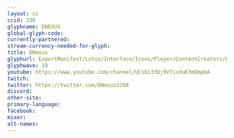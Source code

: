 ```yaml
---
layout: cc
ccid: 330
glyphname: DNEXUS
global-glyph-code:
currently-partnered:
stream-currency-needed-for-glyph:
title: DNexus
glyphurl: ExportManifest/Lotus/Interface/Icons/Player/ContentCreators/DNexus.png
glyphwave: 19
youtube: https://www.youtube.com/channel/UCsbi33Dj9VTixXuK3mQmpbA
twitch:
twitter: https://twitter.com/DNexus2208
discord:
other-site:
primary-language:
facebook:
mixer:
alt-names:
---
```

